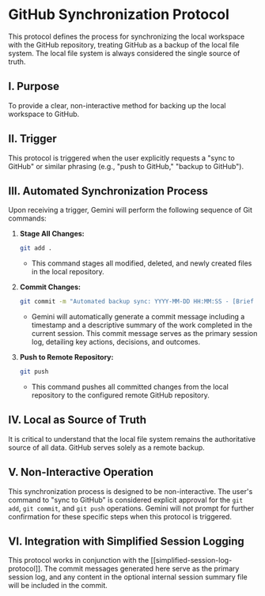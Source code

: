 # GitHub Synchronization Protocol

This protocol defines the process for synchronizing the local workspace with the GitHub repository, treating GitHub as a backup of the local file system. The local file system is always considered the single source of truth.

## I. Purpose

To provide a clear, non-interactive method for backing up the local workspace to GitHub.

## II. Trigger

This protocol is triggered when the user explicitly requests a "sync to GitHub" or similar phrasing (e.g., "push to GitHub," "backup to GitHub").

## III. Automated Synchronization Process

Upon receiving a trigger, Gemini will perform the following sequence of Git commands:

1.  **Stage All Changes:**
    ```bash
    git add .
    ```
    *   This command stages all modified, deleted, and newly created files in the local repository.

2.  **Commit Changes:**
    ```bash
    git commit -m "Automated backup sync: YYYY-MM-DD HH:MM:SS - [Brief summary of session work]"
    ```
    *   Gemini will automatically generate a commit message including a timestamp and a descriptive summary of the work completed in the current session. This commit message serves as the primary session log, detailing key actions, decisions, and outcomes.

3.  **Push to Remote Repository:**
    ```bash
    git push
    ```
    *   This command pushes all committed changes from the local repository to the configured remote GitHub repository.

## IV. Local as Source of Truth

It is critical to understand that the local file system remains the authoritative source of all data. GitHub serves solely as a remote backup.

## V. Non-Interactive Operation

This synchronization process is designed to be non-interactive. The user's command to "sync to GitHub" is considered explicit approval for the `git add`, `git commit`, and `git push` operations. Gemini will not prompt for further confirmation for these specific steps when this protocol is triggered.

## VI. Integration with Simplified Session Logging

This protocol works in conjunction with the [[simplified-session-log-protocol]]. The commit messages generated here serve as the primary session log, and any content in the optional internal session summary file will be included in the commit.

